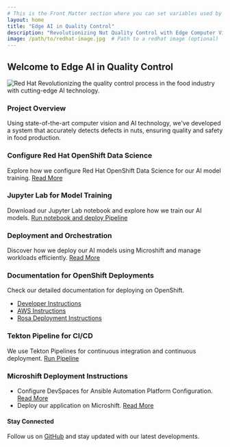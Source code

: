 ```yaml
---
# This is the Front Matter section where you can set variables used by Jekyll
layout: home
title: "Edge AI in Quality Control"
description: "Revolutionizing Nut Quality Control with Edge Computer Vision using YOLO V5 and Microshift"
image: /path/to/redhat-image.jpg  # Path to a redhat image (optional)
---
```


<!-- Hero Section -->
## Welcome to Edge AI in Quality Control
![Red Hat](/path/to/redhat-image.jpg)  <!-- Path to the same or different Red Hat image -->
Revolutionizing the quality control process in the food industry with cutting-edge AI technology.

<!-- Project Overview -->
### Project Overview
Using state-of-the-art computer vision and AI technology, we've developed a system that accurately detects defects in nuts, ensuring quality and safety in food production.

<!-- Model Creation with OpenShift AI -->

<!-- Jupyter Lab Overview -->
### Configure Red Hat OpenShift Data Science
Explore how we configure Red Hat OpenShift Data Science for our AI model training. [Read More](deployments/configure_rhods)

### Jupyter Lab for Model Training
Download our Jupyter Lab notebook and explore how we train our AI models.
[Run notebook and deploy Pipeline](deployments/run_rhods_notebooks)

<!-- Workload Container & Microshift Deployment -->
### Deployment and Orchestration
Discover how we deploy our AI models using Microshift and manage workloads efficiently. [Read More](/deployment)

<!-- OpenShift Deployment Documentation -->
### Documentation for OpenShift Deployments
Check our detailed documentation for deploying on OpenShift. 
* [Developer Instructions](deployments/developer_deployment)
* [AWS Instructions](deployments/aws_deployment)
* [Rosa Deployment Instructions](deployments/rosa)

<!-- Tekton Pipeline -->
### Tekton Pipeline for CI/CD
We use Tekton Pipelines for continuous integration and continuous deployment. [Run Pipeline](/deployments/run_tekton_pipeline)

<!-- Microshift Deployment -->
### Microshift Deployment Instructions
* Configure DevSpaces for Ansible Automation Platform Configuration. [Read More](deployments/devspaces_configuration)  
* Deploy our application on Microshift. [Read More](deployments/aap_microshift_deployment)

<!-- Demo Section 
### See Our Technology in Action
[Watch the Demo Video](/path/to/demo-video) or view the [Image Gallery](/image-gallery)-->

<!-- Latest Blog Posts
### Latest from Our Blog
Here you can list your latest blog posts. Jekyll can automatically populate this section from your posts. -->

<!-- Footer -->
#### Stay Connected
Follow us on [GitHub](https://github.com/redhat-ai-edge-pins-demo) and stay updated with our latest developments.
